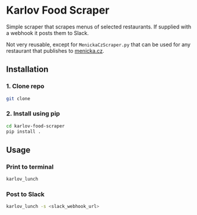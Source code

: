 # Karlov Food Scraper

Simple scraper that scrapes menus of selected restaurants.
If supplied with a webhook it posts them to Slack.

Not very reusable, except for `MenickaCzScraper.py` that can be used for any restaurant that publishes to [menicka.cz](https://menicka.cz/).

## Installation
### 1. Clone repo
```bash
git clone 
```

### 2. Install using pip
```bash
cd karlov-food-scraper
pip install .
```

## Usage
### Print to terminal

```bash
karlov_lunch
```

### Post to Slack
```bash
karlov_lunch -s <slack_webhook_url>
```

